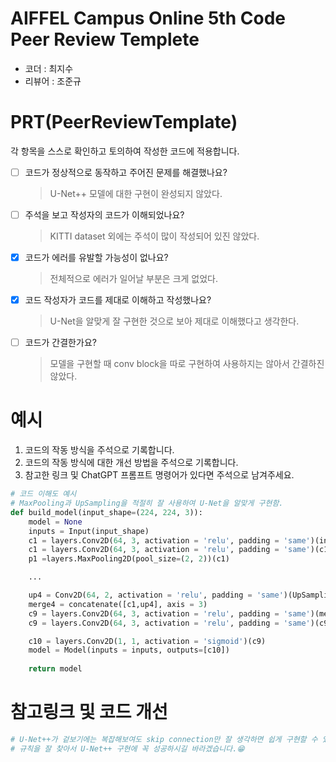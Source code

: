 # AIFFEL Campus Online 5th Code Peer Review Templete
- 코더 : 최지수
- 리뷰어 : 조준규


# PRT(PeerReviewTemplate) 
각 항목을 스스로 확인하고 토의하여 작성한 코드에 적용합니다.

- [ ] 코드가 정상적으로 동작하고 주어진 문제를 해결했나요?
  > U-Net++ 모델에 대한 구현이 완성되지 않았다.
- [ ] 주석을 보고 작성자의 코드가 이해되었나요?
  > KITTI dataset 외에는 주석이 많이 작성되어 있진 않았다.
- [X] 코드가 에러를 유발할 가능성이 없나요?
  > 전체적으로 에러가 일어날 부분은 크게 없었다.
- [X] 코드 작성자가 코드를 제대로 이해하고 작성했나요?
  > U-Net을 알맞게 잘 구현한 것으로 보아 제대로 이해했다고 생각한다.
- [ ] 코드가 간결한가요?
  > 모델을 구현할 때 conv block을 따로 구현하여 사용하지는 않아서 간결하진 않았다.

# 예시
1. 코드의 작동 방식을 주석으로 기록합니다.
2. 코드의 작동 방식에 대한 개선 방법을 주석으로 기록합니다.
3. 참고한 링크 및 ChatGPT 프롬프트 명령어가 있다면 주석으로 남겨주세요.
```python
# 코드 이해도 예시
# MaxPooling과 UpSampling을 적절히 잘 사용하여 U-Net을 알맞게 구현함.
def build_model(input_shape=(224, 224, 3)):
    model = None
    inputs = Input(input_shape)
    c1 = layers.Conv2D(64, 3, activation = 'relu', padding = 'same')(inputs)
    c1 = layers.Conv2D(64, 3, activation = 'relu', padding = 'same')(c1)
    p1 =layers.MaxPooling2D(pool_size=(2, 2))(c1)

    ...

    up4 = Conv2D(64, 2, activation = 'relu', padding = 'same')(UpSampling2D(size = (2,2))(dr5))
    merge4 = concatenate([c1,up4], axis = 3)
    c9 = layers.Conv2D(64, 3, activation = 'relu', padding = 'same')(merge4)
    c9 = layers.Conv2D(64, 3, activation = 'relu', padding = 'same')(c9)

    c10 = layers.Conv2D(1, 1, activation = 'sigmoid')(c9)
    model = Model(inputs = inputs, outputs=[c10])
    
    return model
```

# 참고링크 및 코드 개선
```python
# U-Net++가 겉보기에는 복잡해보여도 skip connection만 잘 생각하면 쉽게 구현할 수 있습니다.
# 규칙을 잘 찾아서 U-Net++ 구현에 꼭 성공하시길 바라겠습니다.😁
```
